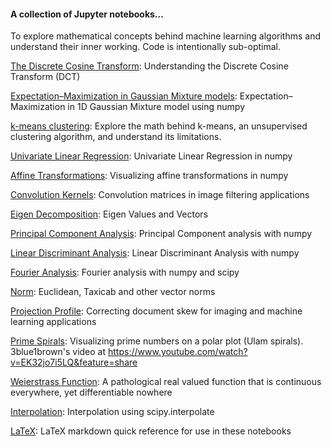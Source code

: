 #### A collection of Jupyter notebooks... 

To explore mathematical concepts behind machine learning algorithms and understand their inner working. Code is intentionally sub-optimal.

[The Discrete Cosine Transform](https://github.com/vinayshanbhag/math/blob/master/Discrete_Cosine_Transform.ipynb): Understanding the Discrete Cosine Transform (DCT)

[Expectation&ndash;Maximization in Gaussian Mixture models](https://github.com/vinayshanbhag/math/blob/master/Expectation_Maximization.ipynb): Expectation&ndash;Maximization in 1D Gaussian Mixture model using numpy

[k-means clustering](https://github.com/vinayshanbhag/math/blob/master/K_means.ipynb): Explore the math behind k-means, an unsupervised clustering algorithm, and understand its limitations.

[Univariate Linear Regression](https://github.com/vinayshanbhag/math/blob/master/Univariate_Linear_Regression.ipynb): Univariate Linear Regression in numpy

[Affine Transformations](https://github.com/vinayshanbhag/math/blob/master/Affine_Transformations.ipynb): Visualizing affine transformations in numpy

[Convolution Kernels](https://github.com/vinayshanbhag/math/blob/master/Convolution_Kernels.ipynb): Convolution matrices in image filtering applications
 
[Eigen Decomposition](https://github.com/vinayshanbhag/math/blob/master/Eigen_Vectors.ipynb): Eigen Values and Vectors

[Principal Component Analysis](https://github.com/vinayshanbhag/math/blob/master/Principal_Component_Analysis.ipynb): Principal Component analysis with numpy

[Linear Discriminant Analysis](https://github.com/vinayshanbhag/math/blob/master/Linear_Discriminant_Analysis.ipynb): Linear Discriminant Analysis with numpy

[Fourier Analysis](https://github.com/vinayshanbhag/math/blob/master/Fourier_Analysis.ipynb): Fourier analysis with numpy and scipy

[Norm](https://github.com/vinayshanbhag/math/blob/master/Norm.ipynb): Euclidean, Taxicab and other vector norms

[Projection Profile](https://github.com/vinayshanbhag/math/blob/master/ProjectionProfile.ipynb): Correcting document skew for imaging and machine learning applications

[Prime Spirals](https://github.com/vinayshanbhag/math/blob/master/prime_spiral.ipynb): Visualizing prime numbers on a polar plot (Ulam spirals). 3blue1brown's video at https://www.youtube.com/watch?v=EK32jo7i5LQ&feature=share

[Weierstrass Function](https://github.com/vinayshanbhag/math/blob/master/Weierstrass.ipynb): A pathological real valued function that is continuous everywhere, yet differentiable nowhere

[Interpolation](https://github.com/vinayshanbhag/math/blob/master/Interpolation.ipynb): Interpolation using scipy.interpolate

[LaTeX](https://github.com/vinayshanbhag/math/blob/master/Latex_Quick_Reference.ipynb): LaTeX markdown quick reference for use in these notebooks

